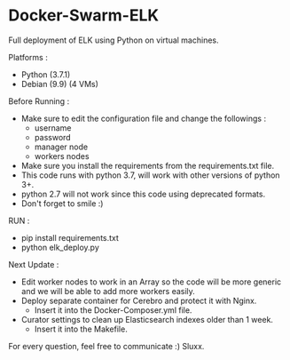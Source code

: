 # Docker-Swarm-ELK
Full deployment of ELK using Python on virtual machines.


Platforms :

*	Python (3.7.1)
*	Debian (9.9) (4 VMs)


Before  Running :
* Make sure to edit the configuration file and change the followings :
    * username
    * password
    * manager node
    * workers nodes
* Make sure you install the requirements from the requirements.txt file.
* This code runs with python 3.7, will work with other versions of python 3+.
* python 2.7 will not work since this code using deprecated formats.
* Don't forget to smile :)

RUN :
* pip install requirements.txt
* python elk_deploy.py


Next Update :

* Edit worker nodes to work in an Array so the code will be more generic and we will be able to add more workers easily.
* Deploy separate container for Cerebro and protect it with Nginx.
    * Insert it into the Docker-Composer.yml file.
* Curator settings to clean up Elasticsearch indexes older than 1 week.
    * Insert it into the Makefile.
    
    
For every question, feel free to communicate :)
Sluxx.
